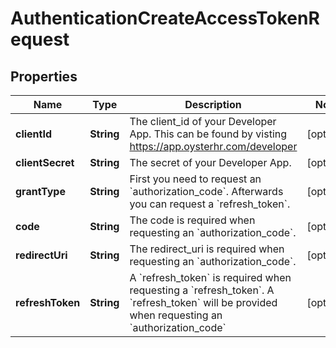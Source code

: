

# AuthenticationCreateAccessTokenRequest


## Properties

| Name | Type | Description | Notes |
|------------ | ------------- | ------------- | -------------|
|**clientId** | **String** | The client_id of your Developer App. This can be found by visting https://app.oysterhr.com/developer |  [optional] |
|**clientSecret** | **String** | The secret of your Developer App. |  [optional] |
|**grantType** | **String** | First you need to request an &#x60;authorization_code&#x60;. Afterwards you can request a &#x60;refresh_token&#x60;. |  [optional] |
|**code** | **String** | The code is required when requesting an &#x60;authorization_code&#x60;. |  [optional] |
|**redirectUri** | **String** | The redirect_uri is required when requesting an &#x60;authorization_code&#x60;. |  [optional] |
|**refreshToken** | **String** | A &#x60;refresh_token&#x60; is required when requesting a &#x60;refresh_token&#x60;. A &#x60;refresh_token&#x60; will be provided when requesting an &#x60;authorization_code&#x60; |  [optional] |



